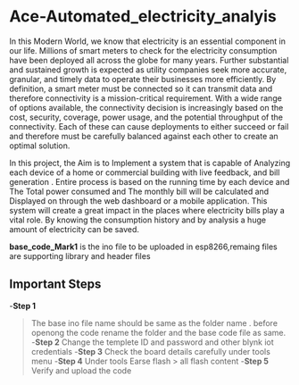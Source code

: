 # Ace-Automated_electricity_analyis

In this Modern World, we know that electricity is an essential component  in our life. Millions of smart meters to check for the electricity consumption 
have been deployed all across the globe for many years. Further substantial and sustained growth is expected as utility companies seek more accurate, 
granular, and timely data to operate their businesses more efficiently.  By definition, a smart meter must be connected so it can transmit data and 
therefore connectivity is a mission-critical requirement. With a wide range of options available, the connectivity decision is increasingly based on the 
cost, security, coverage, power usage, and the potential throughput of the connectivity. Each of these can cause deployments to either succeed or fail and 
therefore must be carefully balanced against each other to create an optimal solution.

  In this project, the Aim is to Implement a system that is capable of Analyzing each device of a home or commercial building with live feedback, and bill 
generation . Entire process is based on the running time by each device and The Total power consumed and The monthly bill  will be calculated and  
Displayed  on through the  web dashboard or a mobile application. This system will create a great impact in the places where electricity bills play a vital 
role. By knowing the consumption history and by analysis a huge amount of electricity can be saved.

**base_code_Mark1** is the ino file to be uploaded in esp8266,remaing files are supporting  library and header files

## Important Steps

-**Step 1**
   > The base ino file name should be same as the folder name . before openong the code rename the folder and the base code file as same.
-**Step 2**
   >Change the templete ID and password and other blynk iot credentials 
-**Step 3**
   >Check the board details carefully under tools menu
-**Step 4**
   >Under tools Earse flash > all flash content 
 -**Step 5**
   >Verify and upload the code

   
